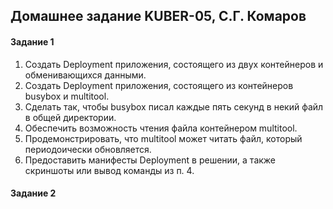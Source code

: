 ## Домашнее задание KUBER-05, С.Г. Комаров

#### Задание 1

1. Создать Deployment приложения, состоящего из двух контейнеров и обменивающихся данными.  
2. Создать Deployment приложения, состоящего из контейнеров busybox и multitool.  
3. Сделать так, чтобы busybox писал каждые пять секунд в некий файл в общей директории.  
4. Обеспечить возможность чтения файла контейнером multitool.  
5. Продемонстрировать, что multitool может читать файл, который периодоически обновляется.  
6. Предоставить манифесты Deployment в решении, а также скриншоты или вывод команды из п. 4.  


#### Задание 2
